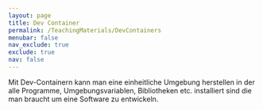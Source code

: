 ```yaml
---
layout: page
title: Dev Container
permalink: /TeachingMaterials/DevContainers
menubar: false
nav_exclude: true
exclude: true
nav: false
---
```


Mit Dev-Containern kann man eine einheitliche Umgebung herstellen in der alle Programme, Umgebungsvariablen, Bibliotheken etc. installiert sind die man braucht um eine Software zu entwickeln. 